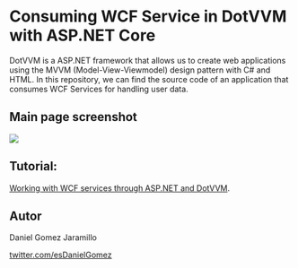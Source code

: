 # Consuming WCF Service in DotVVM with ASP.NET Core

DotVVM is a ASP.NET framework that allows us to create web applications using the MVVM (Model-View-Viewmodel) design pattern with C# and HTML. In this repository, we can find the source code of an application that consumes WCF Services for handling user data.

## Main page screenshot 

![](https://res.cloudinary.com/practicaldev/image/fetch/s--3scgJ9Jy--/c_limit%2Cf_auto%2Cfl_progressive%2Cq_auto%2Cw_880/https://dev-to-uploads.s3.amazonaws.com/i/78lur27swt44ytqehfys.png)

## Tutorial:

[Working with WCF services through ASP.NET and DotVVM](#).

## Autor

Daniel Gomez Jaramillo

[twitter.com/esDanielGomez](https://twitter.com/esDanielGomez)
